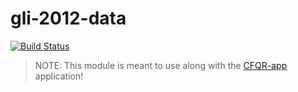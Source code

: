 # gli-2012-data

[![Build Status](https://travis-ci.org/CPHCRD/gli-2012-data.svg?branch=master)](https://travis-ci.org/CPHCRD/gli-2012-data)

> NOTE: This module is meant to use along with the [CFQR-app](https://github.com/CPHCRD/gli-2012) application!
